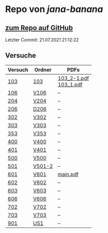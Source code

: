 # Repo von *jana-banana*

## [zum Repo auf GitHub](https://github.com/jana-banana/AP-2020)

Letzter Commit: 21.07.2021 21:12:22

## Versuche

|       Versuch       |                                     Ordner                                      |                                                                                                                                          PDFs                                                                                                                                           |
|---------------------|---------------------------------------------------------------------------------|-----------------------------------------------------------------------------------------------------------------------------------------------------------------------------------------------------------------------------------------------------------------------------------------|
|[103](../versuch/103)|[103](https://github.com/jana-banana/AP-2020/tree/main/we%20did%20that/103)      |[103_2-1.pdf](https://docs.google.com/viewer?url=https://raw.githubusercontent.com/jana-banana/AP-2020/main/we%20did%20that/103/103_2-1.pdf)<br/>[103_1.pdf](https://docs.google.com/viewer?url=https://raw.githubusercontent.com/jana-banana/AP-2020/main/we%20did%20that/103/103_1.pdf)|
|[106](../versuch/106)|[V106](https://github.com/jana-banana/AP-2020/tree/main/we%20did%20that/V106)    |–                                                                                                                                                                                                                                                                                        |
|[204](../versuch/204)|[V204](https://github.com/jana-banana/AP-2020/tree/main/we%20did%20that/V204)    |–                                                                                                                                                                                                                                                                                        |
|[206](../versuch/206)|[D206](https://github.com/jana-banana/AP-2020/tree/main/we%20did%20that/D206)    |–                                                                                                                                                                                                                                                                                        |
|[302](../versuch/302)|[V302](https://github.com/jana-banana/AP-2020/tree/main/we%20did%20that/V302)    |–                                                                                                                                                                                                                                                                                        |
|[303](../versuch/303)|[V303](https://github.com/jana-banana/AP-2020/tree/main/we%20did%20that/V303)    |–                                                                                                                                                                                                                                                                                        |
|[353](../versuch/353)|[V353](https://github.com/jana-banana/AP-2020/tree/main/we%20did%20that/V353)    |–                                                                                                                                                                                                                                                                                        |
|[400](../versuch/400)|[V400](https://github.com/jana-banana/AP-2020/tree/main/we%20did%20that/V400)    |–                                                                                                                                                                                                                                                                                        |
|[401](../versuch/401)|[V401](https://github.com/jana-banana/AP-2020/tree/main/we%20did%20that/V401)    |–                                                                                                                                                                                                                                                                                        |
|[500](../versuch/500)|[V500](https://github.com/jana-banana/AP-2020/tree/main/we%20did%20that/V500)    |–                                                                                                                                                                                                                                                                                        |
|[501](../versuch/501)|[V501-2](https://github.com/jana-banana/AP-2020/tree/main/we%20did%20that/V501-2)|–                                                                                                                                                                                                                                                                                        |
|[601](../versuch/601)|[V601](https://github.com/jana-banana/AP-2020/tree/main/we%20did%20that/V601)    |[main.pdf](https://docs.google.com/viewer?url=https://raw.githubusercontent.com/jana-banana/AP-2020/main/we%20did%20that/V601/build/main.pdf)                                                                                                                                            |
|[602](../versuch/602)|[V602](https://github.com/jana-banana/AP-2020/tree/main/we%20did%20that/V602)    |–                                                                                                                                                                                                                                                                                        |
|[603](../versuch/603)|[V603](https://github.com/jana-banana/AP-2020/tree/main/we%20did%20that/V603)    |–                                                                                                                                                                                                                                                                                        |
|[606](../versuch/606)|[V606](https://github.com/jana-banana/AP-2020/tree/main/we%20did%20that/V606)    |–                                                                                                                                                                                                                                                                                        |
|[702](../versuch/702)|[V702](https://github.com/jana-banana/AP-2020/tree/main/we%20did%20that/V702)    |–                                                                                                                                                                                                                                                                                        |
|[703](../versuch/703)|[V703](https://github.com/jana-banana/AP-2020/tree/main/we%20did%20that/V703)    |–                                                                                                                                                                                                                                                                                        |
|[901](../versuch/901)|[US1](https://github.com/jana-banana/AP-2020/tree/main/we%20did%20that/US1)      |–                                                                                                                                                                                                                                                                                        |
